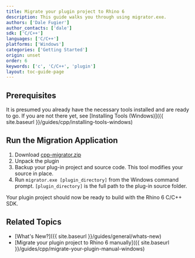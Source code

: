 ```yaml
---
title: Migrate your plugin project to Rhino 6
description: This guide walks you through using migrator.exe.
authors: ['Dale Fugier']
author_contacts: ['dale']
sdk: ['C/C++']
languages: ['C/C++']
platforms: ['Windows']
categories: ['Getting Started']
origin: unset
order: 6
keywords: ['c', 'C/C++', 'plugin']
layout: toc-guide-page
---
```


## Prerequisites

It is presumed you already have the necessary tools installed and are ready to go.  If you are not there yet, see [Installing Tools (Windows)]({{ site.baseurl }}/guides/cpp/installing-tools-windows)

## Run the Migration Application

1. Download [cpp-migrator.zip](http://www.rhino3d.com/download/rhino/6.0/v6-cpp-migrator)
1. Unpack the plugin
1. Backup your plug-in project and source code. This tool modifies your source in place.
1. Run `migrator.exe [plugin_directory]` from the Windows command prompt. 
`[plugin_directory]` is the full path to the plug-in source folder.

Your plugin project should now be ready to build with the Rhino 6 C/C++ SDK.

## Related Topics

- [What's New?]({{ site.baseurl }}/guides/general/whats-new)
- [Migrate your plugin project to Rhino 6 manually]({{ site.baseurl }}/guides/cpp/migrate-your-plugin-manual-windows)
